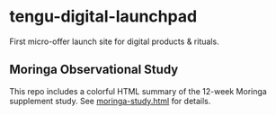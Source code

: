 # tengu-digital-launchpad

First micro-offer launch site for digital products & rituals.

## Moringa Observational Study

This repo includes a colorful HTML summary of the 12-week Moringa supplement study. See [moringa-study.html](moringa-study.html) for details.
